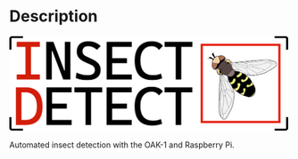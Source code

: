 # Description

<img src="https://raw.githubusercontent.com/maxsitt/insect-detect-docs/main/docs/assets/logo.png" width="500">

Automated insect detection with the OAK-1 and Raspberry Pi.
